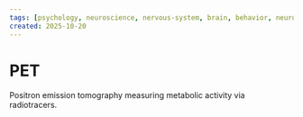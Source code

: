 ```yaml
---
tags: [psychology, neuroscience, nervous-system, brain, behavior, neurotransmitters]
created: 2025-10-20
---
```

# PET

Positron emission tomography measuring metabolic activity via radiotracers.
